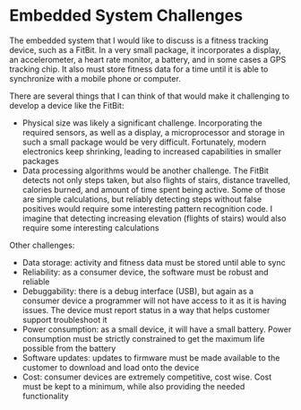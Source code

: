 # Embedded System Challenges

The embedded system that I would like to discuss is a fitness tracking device, such as a FitBit.  In a very small package, it incorporates a display, an accelerometer, a heart rate monitor, a battery, and in some cases a GPS tracking chip.  It also must store fitness data for a time until it is able to synchronize with a mobile phone or computer.

There are several things that I can think of that would make it challenging to develop a device like the FitBit:

*  Physical size was likely a significant challenge.  Incorporating the required sensors, as well as a display, a microprocessor and storage in such a small package would be very difficult.  Fortunately, modern electronics keep shrinking, leading to increased capabilities in smaller packages
*  Data processing algorithms would be another challenge.  The FitBit detects not only steps taken, but also flights of stairs, distance travelled, calories burned, and amount of time spent being active.  Some of those are simple calculations, but reliably detecting steps without false positives would require some interesting pattern recognition code.  I imagine that detecting increasing elevation (flights of stairs) would also require some interesting calculations

Other challenges:

*  Data storage:  activity and fitness data must be stored until able to sync
*  Reliability:  as a consumer device, the software must be robust and reliable
*  Debuggability:  there is a debug interface (USB), but again as a consumer device a programmer will not have access to it as it is having issues.  The device must report status in a way that helps customer support troubleshoot it
*  Power consumption:  as a small device, it will have a small battery.  Power consumption must be strictly constrained to get the maximum life possible from the battery
*  Software updates:  updates to firmware must be made available to the customer to download and load onto the device
*  Cost:  consumer devices are extremely competitive, cost wise.  Cost must be kept to a minimum, while also providing the needed functionality
